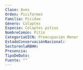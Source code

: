 ```yaml
---
Clase: Aves
Orden: Piciformes
Familia: Picidae
Género: Colaptes
Especie: Colaptes pitius
NombreComún: Pitío
CategoríaUICN: Preocupación Menor
EstadoConservaciónNacional: 
SectorenlaRBHH: 
Presencia: 
TipoDeDato: 
Fuente: ""
---
```

